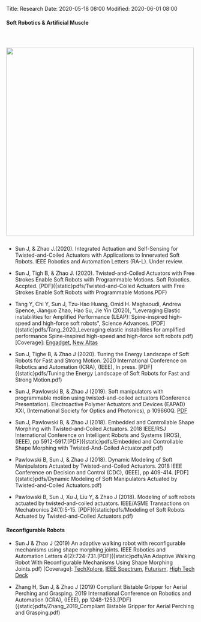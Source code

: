 Title: Research
Date: 2020-05-18 08:00
Modified: 2020-06-01 08:00

#### Soft Robotics & Artificial Muscle

<img src="{static}pdfs/Soft_Robotics_Arm_Actuated_By_TCA.gif" style="float:left;width:500px; padding-top: 40px;padding-right: 30px; padding-bottom: 25px; padding-left: 0px;">

- Sun J, & Zhao J.(2020). Integrated Actuation and Self-Sensing for Twisted-and-Coiled Actuators with Applications to Innervated Soft Robots. IEEE Robotics and Automation Letters (RA-L). Under review.

- Sun J, Tigh B, & Zhao J. (2020). Twisted-and-Coiled Actuators with Free Strokes Enable Soft Robots with Programmable Motions. Soft Robotics. Accpted. [PDF]({static}pdfs/Twisted-and-Coiled Actuators with Free Strokes Enable Soft Robots with Programmable Motions.PDF)

- Tang Y, Chi Y, Sun J, Tzu-Hao Huang, Omid H. Maghsoudi, Andrew Spence, Jianguo Zhao, Hao Su, Jie Yin (2020), "Leveraging Elastic instabilities for Amplified Performance (LEAP): Spine-inspired high-speed and high-force soft robots", Science Advances. [PDF]({static}pdfs/Tang_2020_Leveraging elastic instabilities for amplified performance Spine-inspired high-speed and high-force soft robots.pdf) [Coverage]: [Engadget](https://www.engadget.com/soft-cheetah-robot-flexible-spine-ncsu-180005178.html?guce_referrer=aHR0cHM6Ly9qaWV5aW4ud29yZHByZXNzLm5jc3UuZWR1L3B1YmxpY2F0aW9ucy8&guce_referrer_sig=AQAAAGpvjcXKvjyCsTniIl2WgrMVSRGl-b7m0TAFvNxGXgJ0sMgAtxwoTmFe757_Uj0PseriC8bNhjmelDRcisXzviyhZOF_pVG_gEzUM0U8W_UWIPC67NlHFDWn8MxW-y8viZeCuC3y97YV4ImrEy7jJLTCfjlSUI1HN4gEwHWVk-od&guccounter=2), [New Altas](https://newatlas.com/robotics/leap-cheetah-soft-bodied-robot/)

- Sun J, Tighe B, & Zhao J (2020). Tuning the Energy Landscape of Soft Robots for Fast and Strong Motion. 2020 International Conference on Robotics and Automation (ICRA), (IEEE), In press. [PDF]({static}pdfs/Tuning the Energy Landscape of Soft Robots for Fast and Strong Motion.pdf)

- Sun J, Pawlowski B, & Zhao J (2019). Soft manipulators with programmable motion using twisted-and-coiled actuators (Conference Presentation). Electroactive Polymer Actuators and Devices (EAPAD) XXI, (International Society for Optics and Photonics), p 109660Q. [PDF]({static}pdfs/SPIE_JiefengSun.pdf)

- Sun J, Pawlowski B, & Zhao J (2018). Embedded and Controllable Shape Morphing with Twisted-and-Coiled Actuators. 2018 IEEE/RSJ International Conference on Intelligent Robots and Systems (IROS), (IEEE), pp 5912-5917.[PDF]({static}pdfs/Embedded and Controllable Shape Morphing with Twisted-And-Coiled Actuator.pdf.pdf)

- Pawlowski B, Sun J, & Zhao J (2018). Dynamic Modeling of Soft Manipulators Actuated by Twisted-and-Coiled Actuators. 2018 IEEE Conference on Decision and Control (CDC), (IEEE), pp 409-414. [PDF]({static}pdfs/Dynamic Modeling of Soft Manipulators Actuated by Twisted-and-Coiled Actuators.pdf)

- Pawlowski B, Sun J, Xu J, Liu Y, & Zhao J (2018). Modeling of soft robots actuated by twisted-and-coiled actuators. IEEE/ASME Transactions on Mechatronics 24(1):5-15. [PDF]({static}pdfs/Modeling of Soft Robots Actuated by Twisted-and-Coiled Actuators.pdf)

#### Reconfigurable Robots

- Sun J & Zhao J (2019) An adaptive walking robot with reconfigurable mechanisms using shape morphing joints. IEEE Robotics and Automation Letters 4(2):724-731.[PDF]({static}pdfs/An Adaptive Walking Robot With Reconfigurable Mechanisms Using Shape Morphing Joints.pdf) [Coverage]: [TechXplore](https://techxplore.com/news/2019-02-shape-morphing-joints-small-robots-ace.html), [IEEE Spectrum](https://spectrum.ieee.org/automaton/robotics/robotics-hardware/robot-melts-its-bones-to-change-how-it-walks), [Futurism](https://futurism.com/the-byte/robot-melt-bones-avoid-obstacles), [High Tech Deck](https://hightechdeck.com/adaptive-robot-melts-solidifies-its-bones-on-the-fly-to-avoid-obstacles/)

- Zhang H, Sun J, & Zhao J (2019) Compliant Bistable Gripper for Aerial Perching and Grasping. 2019 International Conference on Robotics and Automation (ICRA), (IEEE), pp 1248-1253.[PDF]({static}pdfs/Zhang_2019_Compliant Bistable Gripper for Aerial Perching and Grasping.pdf)